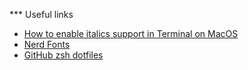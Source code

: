 *** Useful links
- [How to enable italics support in Terminal on MacOS](https://apple.stackexchange.com/a/267261)
- [Nerd Fonts](https://github.com/ryanoasis/nerd-fonts)
- [GitHub zsh dotfiles](https://github.com/search?o=desc&q=zsh+dotfiles&s=stars&type=Repositories)
